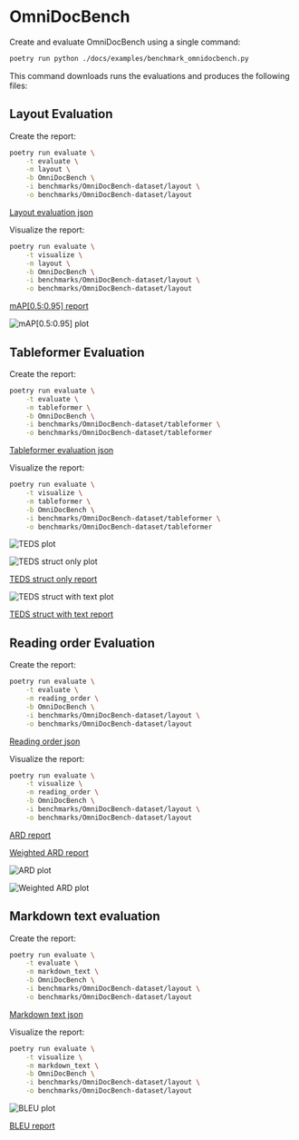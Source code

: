 # OmniDocBench

Create and evaluate OmniDocBench using a single command:

```sh
poetry run python ./docs/examples/benchmark_omnidocbench.py
```

This command downloads runs the evaluations and produces the following files:


## Layout Evaluation

<!--
<details>
<summary><b>Layout evaluation</b></summary>
<br>
-->

Create the report:

```sh
poetry run evaluate \
    -t evaluate \
    -m layout \
    -b OmniDocBench \
    -i benchmarks/OmniDocBench-dataset/layout \
    -o benchmarks/OmniDocBench-dataset/layout
```

[Layout evaluation json](evaluations/OmniDocBench/evaluation_OmniDocBench_layout.json)

Visualize the report:

```sh
poetry run evaluate \
    -t visualize \
    -m layout \
    -b OmniDocBench \
    -i benchmarks/OmniDocBench-dataset/layout \
    -o benchmarks/OmniDocBench-dataset/layout
```

[mAP[0.5:0.95] report](evaluations/OmniDocBench/evaluation_OmniDocBench_layout_mAP[0.5_0.95].txt)

![mAP[0.5:0.95] plot](evaluations/OmniDocBench/evaluation_OmniDocBench_layout_mAP[0.5_0.95].png)

<!--
</details>
-->


## Tableformer Evaluation

<!--
<details>
<summary><b>Tableformer evaluation</b></summary>
<br>
-->

Create the report:

```sh
poetry run evaluate \
    -t evaluate \
    -m tableformer \
    -b OmniDocBench \
    -i benchmarks/OmniDocBench-dataset/tableformer \
    -o benchmarks/OmniDocBench-dataset/tableformer
```

[Tableformer evaluation json](evaluations/OmniDocBench/evaluation_OmniDocBench_tableformer.json)


Visualize the report:

```sh
poetry run evaluate \
    -t visualize \
    -m tableformer \
    -b OmniDocBench \
    -i benchmarks/OmniDocBench-dataset/tableformer \
    -o benchmarks/OmniDocBench-dataset/tableformer
```

![TEDS plot](evaluations/OmniDocBench/evaluation_OmniDocBench_tableformer-delta_row_col.png)

![TEDS struct only plot](evaluations/OmniDocBench/evaluation_OmniDocBench_tableformer_TEDS_struct-only.png)

[TEDS struct only report](evaluations/OmniDocBench/evaluation_OmniDocBench_tableformer_TEDS_struct-only.txt)

![TEDS struct with text plot](evaluations/OmniDocBench/evaluation_OmniDocBench_tableformer_TEDS_struct-with-text.png)

[TEDS struct with text report](evaluations/OmniDocBench/evaluation_OmniDocBench_tableformer_TEDS_struct-with-text.txt)

<!--
</details>
-->


## Reading order Evaluation

<!--
<details>
<summary><b>Reading order evaluation</b></summary>
<br>
-->

Create the report:

```sh
poetry run evaluate \
    -t evaluate \
    -m reading_order \
    -b OmniDocBench \
    -i benchmarks/OmniDocBench-dataset/layout \
    -o benchmarks/OmniDocBench-dataset/layout
```

[Reading order json](evaluations/OmniDocBench/evaluation_OmniDocBench_reading_order.json)


Visualize the report:

```sh
poetry run evaluate \
    -t visualize \
    -m reading_order \
    -b OmniDocBench \
    -i benchmarks/OmniDocBench-dataset/layout \
    -o benchmarks/OmniDocBench-dataset/layout
```

[ARD report](evaluations/OmniDocBench/evaluation_OmniDocBench_reading_order_ARD_norm.txt)

[Weighted ARD report](evaluations/OmniDocBench/evaluation_OmniDocBench_reading_order_weighted_ARD.txt)

![ARD plot](evaluations/OmniDocBench/evaluation_OmniDocBench_reading_order_ARD_norm.png)

![Weighted ARD plot](evaluations/OmniDocBench/evaluation_OmniDocBench_reading_order_weighted_ARD.png)


<!--
</details>
-->

## Markdown text evaluation
<!--
<details>
<summary><b>Markdown text evaluation</b></summary>
<br>
-->

Create the report:

```sh
poetry run evaluate \
    -t evaluate \
    -m markdown_text \
    -b OmniDocBench \
    -i benchmarks/OmniDocBench-dataset/layout \
    -o benchmarks/OmniDocBench-dataset/layout
```

[Markdown text json](evaluations/OmniDocBench/evaluation_OmniDocBench_markdown_text.json)


Visualize the report:

```sh
poetry run evaluate \
    -t visualize \
    -m markdown_text \
    -b OmniDocBench \
    -i benchmarks/OmniDocBench-dataset/layout \
    -o benchmarks/OmniDocBench-dataset/layout
```

![BLEU plot](evaluations/OmniDocBench/evaluation_OmniDocBench_markdown_text_BLEU.png)

[BLEU report](evaluations/OmniDocBench/evaluation_OmniDocBench_markdown_text_BLEU.txt)

<!--
</details>
-->
